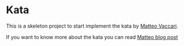 # Kata

This is a skeleton project to start implement the kata by [Matteo Vaccari](https://github.com/xpmatteo/birthday-greetings-kata).

If you want to know more about the kata you can read [Matteo blog post](http://matteo.vaccari.name/blog/archives/154)
